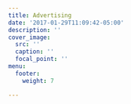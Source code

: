 ```yaml
---
title: Advertising
date: '2017-01-29T11:09:42-05:00'
description: ''
cover_image:
  src: ''
  caption: ''
  focal_point: ''
menu:
  footer:
    weight: 7

---
```

